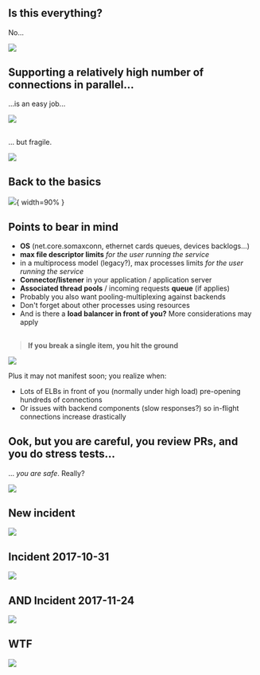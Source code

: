 # 

## Is this everything?

No...

![](cat-jumping.gif)

## Supporting a relatively high number of connections in parallel...

...is an easy job...

![](easyJob.gif)

##
... but fragile.

![](slip_on_ice_breakdance_moves.gif)

## Back to the basics

![](TCP+backlog+queues.jpg){ width=90% }

## Points to bear in mind

* **OS** (net.core.somaxconn, ethernet cards queues, devices backlogs...)
* **max file descriptor limits** *for the user running the service*
* in a multiprocess model (legacy?), max processes limits *for the user running the service*
* **Connector/listener** in your application / application server 
* **Associated thread pools** / incoming requests **queue** (if applies)
* Probably you also want pooling-multiplexing against backends
* Don't forget about other processes using resources
* And is there a **load balancer in front of you?** More considerations may apply

## 

> **If you break a single item, you hit the ground** 

![](hit-ground.gif)

Plus it may not manifest soon; you realize when:

* Lots of ELBs in front of you (normally under high load) pre-opening hundreds of connections
* Or issues with backend components (slow responses?) so in-flight connections increase drastically

## Ook, but you are careful, you review PRs, and you do stress tests...

... *you are safe*. Really?

![](againquestion.jpg)

## New incident
![](againConfirmed.jpg)

## Incident 2017-10-31
![](incident1710.jpg)

## AND Incident 2017-11-24
![](Incident1711.jpg)

## WTF
![](santafiringmeme.jpg)
